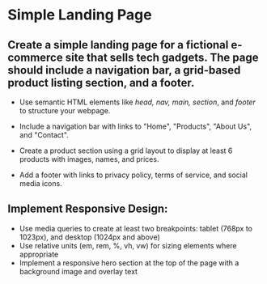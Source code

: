 # Simple Landing Page
## Create a simple landing page for a fictional e-commerce site that sells tech gadgets. The page should include a navigation bar, a grid-based product listing section, and a footer.

* Use semantic HTML elements like *head, nav, main, section*, and *footer* to structure your webpage.

* Include a navigation bar with links to "Home", "Products", "About Us", and "Contact".

* Create a product section using a grid layout to display at least 6 products with images, names, and prices.

* Add a footer with links to privacy policy, terms of service, and social media icons.

## Implement Responsive Design:

* Use media queries to create at least two breakpoints: tablet (768px to 1023px), and desktop (1024px and above)
* Use relative units (em, rem, %, vh, vw) for sizing elements where appropriate
* Implement a responsive hero section at the top of the page with a background image and overlay text